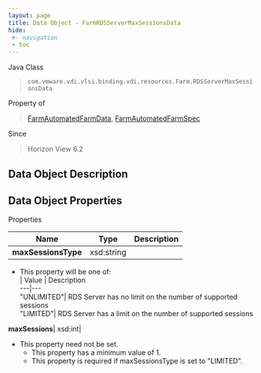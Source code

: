 ```yaml
---
layout: page
title: Data Object - FarmRDSServerMaxSessionsData
hide:
 #- navigation
 - toc
---
```






Java Class  
> `com.vmware.vdi.vlsi.binding.vdi.resources.Farm.RDSServerMaxSessionsData`

Property of  
> [FarmAutomatedFarmData](vdi.resources.Farm.AutomatedFarmData.md#field_detail), [FarmAutomatedFarmSpec](vdi.resources.Farm.AutomatedFarmSpec.md#field_detail)

Since  
> Horizon View 6.2


## Data Object Description 

## Data Object Properties

Properties

Name |  Type |  Description   
---|---|---  
**maxSessionsType**|  xsd:string|    


  * This property will be one of:  
|  Value |  Description   
---|---  
"UNLIMITED"| RDS Server has no limit on the number of supported sessions  
"LIMITED"| RDS Server has a limit on the number of supported sessions  

  
**maxSessions**|  xsd:int|    


* This property need not be set.
  * This property has a minimum value of 1. 
  * This property is required if maxSessionsType is set to "LIMITED".

  
  
  
   
  
  
